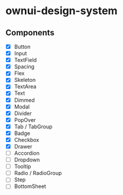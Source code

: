 # ownui-design-system

## Components

- [x] Button
- [x] Input
- [x] TextField
- [x] Spacing
- [x] Flex
- [x] Skeleton
- [x] TextArea
- [x] Text
- [x] Dimmed
- [x] Modal
- [x] Divider
- [x] PopOver
- [x] Tab / TabGroup
- [x] Badge
- [x] Checkbox
- [x] Drawer
- [ ] Accordion
- [ ] Dropdown
- [ ] Tooltip
- [ ] Radio / RadioGroup
- [ ] Step
- [ ] BottomSheet
